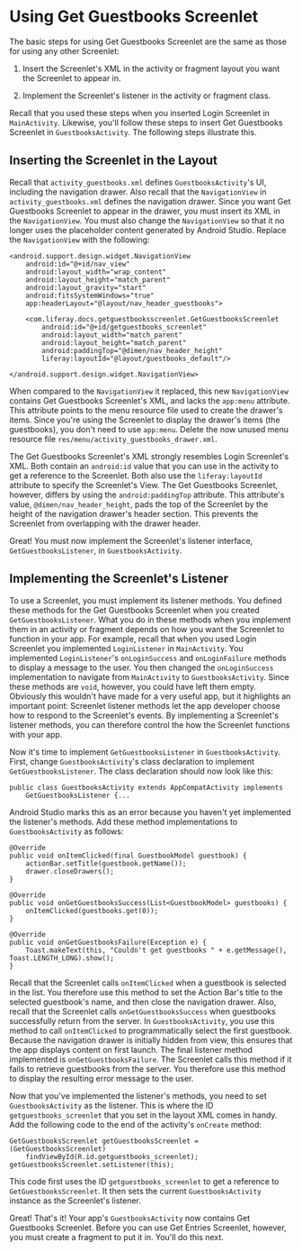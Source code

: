 # Using Get Guestbooks Screenlet [](id=using-get-guestbooks-screenlet)

The basic steps for using Get Guestbooks Screenlet are the same as those for 
using any other Screenlet: 

1. Insert the Screenlet's XML in the activity or fragment layout you want the 
   Screenlet to appear in. 

2. Implement the Screenlet's listener in the activity or fragment class. 

Recall that you used these steps when you inserted Login Screenlet in 
`MainActivity`. Likewise, you'll follow these steps to insert Get Guestbooks 
Screenlet in `GuestbooksActivity`. The following steps illustrate this. 

## Inserting the Screenlet in the Layout [](id=inserting-the-screenlet-in-the-layout)

Recall that `activity_guestbooks.xml` defines `GuestbooksActivity`'s UI, 
including the navigation drawer. Also recall that the `NavigationView` in 
`activity_guestbooks.xml` defines the navigation drawer. Since you want Get 
Guestbooks Screenlet to appear in the drawer, you must insert its XML in the 
`NavigationView`. You must also change the `NavigationView` so that it no longer 
uses the placeholder content generated by Android Studio. Replace the 
`NavigationView` with the following:

    <android.support.design.widget.NavigationView
        android:id="@+id/nav_view"
        android:layout_width="wrap_content"
        android:layout_height="match_parent"
        android:layout_gravity="start"
        android:fitsSystemWindows="true"
        app:headerLayout="@layout/nav_header_guestbooks">

        <com.liferay.docs.getguestbooksscreenlet.GetGuestbooksScreenlet
            android:id="@+id/getguestbooks_screenlet"
            android:layout_width="match_parent"
            android:layout_height="match_parent"
            android:paddingTop="@dimen/nav_header_height"
            liferay:layoutId="@layout/guestbooks_default"/>

    </android.support.design.widget.NavigationView>

When compared to the `NavigationView` it replaced, this new `NavigationView` 
contains Get Guestbooks Screenlet's XML, and lacks the `app:menu` attribute. 
This attribute points to the menu resource file used to create the drawer's 
items. Since you're using the Screenlet to display the drawer's items (the 
guestbooks), you don't need to use `app:menu`. Delete the now unused menu 
resource file `res/menu/activity_guestbooks_drawer.xml`. 

The Get Guestbooks Screenlet's XML strongly resembles Login Screenlet's XML. 
Both contain an `android:id` value that you can use in the activity to get a 
reference to the Screenlet. Both also use the `liferay:layoutId` attribute to 
specify the Screenlet's View. The Get Guestbooks Screenlet, however, differs by 
using the `android:paddingTop` attribute. This attribute's value, 
`@dimen/nav_header_height`, pads the top of the Screenlet by the height of the 
navigation drawer's header section. This prevents the Screenlet from overlapping 
with the drawer header. 

Great! You must now implement the Screenlet's listener interface, 
`GetGuestbooksListener`, in `GuestbooksActivity`. 

## Implementing the Screenlet's Listener [](id=implementing-the-screenlets-listener)

To use a Screenlet, you must implement its listener methods. You defined these 
methods for the Get Guestbooks Screenlet when you created 
`GetGuestbooksListener`. What you do in these methods when you implement them in 
an activity or fragment depends on how you want the Screenlet to function in 
your app. For example, recall that when you used Login Screenlet you implemented 
`LoginListener` in `MainActivity`. You implemented `LoginListener`'s 
`onLoginSuccess` and `onLoginFailure` methods to display a message to the user. 
You then changed the `onLoginSuccess` implementation to navigate from 
`MainActivity` to `GuestbooksActivity`. Since these methods are `void`, however, 
you could have left them empty. Obviously this wouldn't have made for a very 
useful app, but it highlights an important point: Screenlet listener methods let 
the app developer choose how to respond to the Screenlet's events. By 
implementing a Screenlet's listener methods, you can therefore control the how 
the Screenlet functions with your app. 

Now it's time to implement `GetGuestbooksListener` in `GuestbooksActivity`. 
First, change `GuestbooksActivity`'s class declaration to implement 
`GetGuestbooksListener`. The class declaration should now look like this: 

    public class GuestbooksActivity extends AppCompatActivity implements 
        GetGuestbooksListener {...

Android Studio marks this as an error because you haven't yet implemented the 
listener's methods. Add these method implementations to `GuestbooksActivity` as 
follows: 

    @Override
    public void onItemClicked(final GuestbookModel guestbook) {
        actionBar.setTitle(guestbook.getName());
        drawer.closeDrawers();
    }
    
    @Override
    public void onGetGuestbooksSuccess(List<GuestbookModel> guestbooks) {
        onItemClicked(guestbooks.get(0));
    }

    @Override
    public void onGetGuestbooksFailure(Exception e) {
        Toast.makeText(this, "Couldn't get guestbooks " + e.getMessage(), Toast.LENGTH_LONG).show();
    }

Recall that the Screenlet calls `onItemClicked` when a guestbook is selected in 
the list. You therefore use this method to set the Action Bar's title to the 
selected guestbook's name, and then close the navigation drawer. Also, recall 
that the Screenlet calls `onGetGuestbooksSuccess` when guestbooks successfully 
return from the server. In `GuestbooksActivity`, you use this method to call 
`onItemClicked` to programmatically select the first guestbook. Because the 
navigation drawer is initially hidden from view, this ensures that the app 
displays content on first launch. The final listener method implemented is 
`onGetGuestbooksFailure`. The Screenlet calls this method if it fails to 
retrieve guestbooks from the server. You therefore use this method to display 
the resulting error message to the user. 

Now that you've implemented the listener's methods, you need to set 
`GuestbooksActivity` as the listener. This is where the ID 
`getguestbooks_screenlet` that you set in the layout XML comes in handy. Add the 
following code to the end of the activity's `onCreate` method: 

    GetGuestbooksScreenlet getGuestbooksScreenlet = (GetGuestbooksScreenlet) 
        findViewById(R.id.getguestbooks_screenlet);
    getGuestbooksScreenlet.setListener(this);

This code first uses the ID `getguestbooks_screenlet` to get a reference to 
`GetGuestbooksScreenlet`. It then sets the current `GuestbooksActivity` instance 
as the Screenlet's listener. 

Great! That's it! Your app's `GuestbooksActivity` now contains Get Guestbooks 
Screenlet. Before you can use Get Entries Screenlet, however, you must create a 
fragment to put it in. You'll do this next. 
